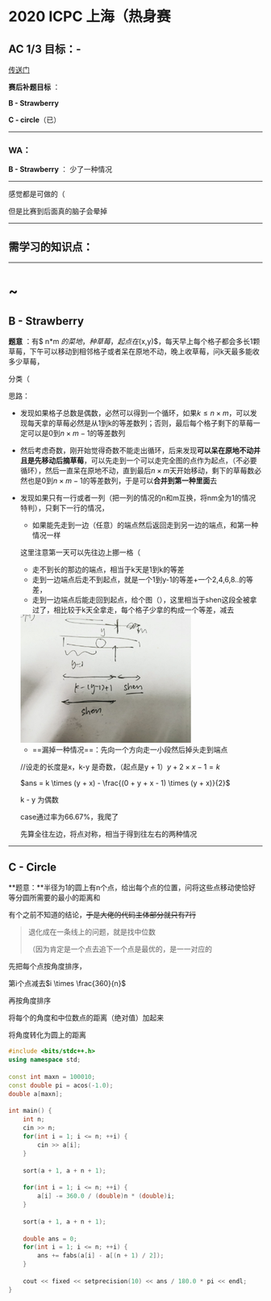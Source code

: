 # 2020 ICPC 上海（热身赛

## AC 1/3  目标：-

[传送门](https://ac.nowcoder.com/acm/contest/9731)

**赛后补题目标** ：

**B - Strawberry** 

**C - circle**（已）

---

### WA：

**B - Strawberry** ： 少了一种情况

---

感觉都是可做的（

但是比赛到后面真的脑子会晕掉

---

## 需学习的知识点：



----

# ~

## B - Strawberry

**题意** ：有$ n*m $的菜地 ，种草莓，起点在$(x,y)$，每天早上每个格子都会多长1颗草莓，下午可以移动到相邻格子或者呆在原地不动，晚上收草莓，问k天最多能收多少草莓，

分类（

思路：

+ 发现如果格子总数是偶数，必然可以得到一个循环，如果$k\leq n \times m$，可以发现每天拿的草莓必然是从1到k的等差数列；否则，最后每个格子剩下的草莓一定可以是0到$n \times m - 1$的等差数列

+ 然后考虑奇数，刚开始觉得奇数不能走出循环，后来发现**可以呆在原地不动并且是先移动后摘草莓**，可以先走到一个可以走完全图的点作为起点，（不必要循环），然后一直呆在原地不动，直到最后$n\times m$天开始移动，剩下的草莓数必然也是0到$n\times m - 1$的等差数列，于是可以**合并到第一种里面**去

+ 发现如果只有一行或者一列（把一列的情况的n和m互换，将nm全为1的情况特判），只剩下一行的情况，

  - 如果能先走到一边（任意）的端点然后返回走到另一边的端点，和第一种情况一样

  这里注意第一天可以先往边上挪一格（

  - 走不到长的那边的端点，相当于k天是1到k的等差
  - 走到一边端点后走不到起点，就是一个1到y-1的等差+一个2,4,6,8..的等差，
  - 走到一边端点后能走回到起点，给个图（），这里相当于shen这段全被拿过了，相比较于k天全拿走，每个格子少拿的构成一个等差，减去

  <img src="2020121301.jpg" style="zoom:33%;" />

  - ==漏掉一种情况==：先向一个方向走一小段然后掉头走到端点

   //设走的长度是x，k-y 是奇数，（起点是y + 1）$y + 2 \times x - 1 = k$

  $ans = k \times (y + x) - \frac{(0 + y + x - 1) \times (y + x)}{2}$

  k - y 为偶数

  

  case通过率为66.67%，我爬了

  

  先算全往左边，将点对称，相当于得到往左右的两种情况

  

---

##  C - Circle

**题意：**半径为1的圆上有n个点，给出每个点的位置，问将这些点移动使恰好等分圆所需要的最小的距离和

有个之前不知道的结论，~~于是大佬的代码主体部分就只有7行~~

> 退化成在一条线上的问题，就是找中位数
>
> （因为肯定是一个点去追下一个点是最优的，是一一对应的

先把每个点按角度排序，

第i个点减去$i \times \frac{360}{n}$

再按角度排序

将每个的角度和中位数点的距离（绝对值）加起来

将角度转化为圆上的距离

```cpp
#include <bits/stdc++.h>
using namespace std;

const int maxn = 100010;
const double pi = acos(-1.0);
double a[maxn];

int main() {
	int n;
	cin >> n;
	for(int i = 1; i <= n; ++i) {
		cin >> a[i];
	}
	
	sort(a + 1, a + n + 1);
	
	for(int i = 1; i <= n; ++i) {
		a[i] -= 360.0 / (double)n * (double)i;
	}
	
	sort(a + 1, a + n + 1);
	
	double ans = 0;
	for(int i = 1; i <= n; ++i) {
		ans += fabs(a[i] - a[(n + 1) / 2]);
	}
	
	cout << fixed << setprecision(10) << ans / 180.0 * pi << endl;
} 
```

